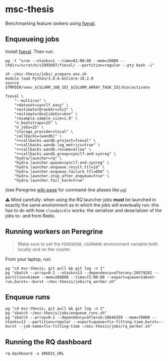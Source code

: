# msc-thesis
Benchmarking feature rankers using [fseval](https://github.com/dunnkers/fseval).

## Enqueueing jobs
Install [fseval](https://github.com/dunnkers/fseval). Then run:

```shell
pg -t "srun --ntasks=1 --time=02:00:00 --mem=10000 --chdir=/scratch/s2995697/fseval/ --partition=regular --pty bash -i"

sh ~/msc-thesis/jobs/_prepare_env.sh
module load Python/3.8.6-GCCcore-10.2.0
source $TMPDIR/venv_${SLURM_JOB_ID}_${SLURM_ARRAY_TASK_ID}/bin/activate

fseval \
    "--multirun" \
    "+dataset=synclf_easy" \
    "+estimator@ranker=chi2" \
    "+estimator@validator=knn" \
    "resample.sample_size=1.0" \
    "n_bootstraps=25" \
    "n_jobs=25" \
    "storage_provider=local" \
    "callbacks=[wandb]" \
    "++callbacks.wandb.project=fseval" \
    "++callbacks.wandb.log_metrics=true" \
    "++callbacks.wandb.resume=allow" \
    "++callbacks.wandb.group=synclf-and-synreg" \
    "hydra/launcher=rq" \
    "hydra.launcher.queue=synclf-and-synreg" \
    "hydra.launcher.enqueue.result_ttl=1d" \
    "hydra.launcher.enqueue.failure_ttl=60d" \
    "hydra.launcher.stop_after_enqueue=true" \
    "hydra.launcher.fail_hard=true"
```

(see Peregrine [wiki page](https://github.com/dunnkers/msc-thesis/wiki/Peregrine#cli-aliases-and-shortcuts) for command-line aliases like `pg`)

⚠️ Mind carefully: when using the RQ launcher jobs **must** be launched in exactly the same environment as in which the jobs will eventually run: this has to do with how `cloudpickle` works: the serializer and deserializer of the jobs to- and from Redis.

## Running workers on Peregrine
> Make sure to set the `PEREGRINE_USERNAME` environment variable both locally and on the cluster.

From your laptop, run:

```shell
pg "cd msc-thesis; git pull && git log -n 1"
pg "sbatch --array=0-2 --ntasks=13 --dependency=afterany:20579282 --partition=himem --mem=260000 --time=72:00:00 --export=queue=tabnet-run,burst=--burst ~/msc-thesis/jobs/rq_worker.sh"
```

## Enqueue runs
```shell
pg "cd msc-thesis; git pull && git log -n 1"
pg "sbatch ~/msc-thesis/jobs/enqueue_runs.sh"
pg "sbatch --array=0-2 --dependency=afterok:20644359 --mem=78000 --ntasks=13 --partition=regular --export=queue=fix-fitting-time,burst=--burst --job-name=fix-fitting-time ~/msc-thesis/jobs/rq_worker.sh"
```


## Running the RQ dashboard
```shell
rq-dashboard -u $REDIS_URL
```